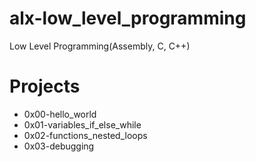 # alx-low_level_programming
Low Level Programming(Assembly, C, C++)

# Projects
* 0x00-hello_world
* 0x01-variables_if_else_while
* 0x02-functions_nested_loops
* 0x03-debugging
